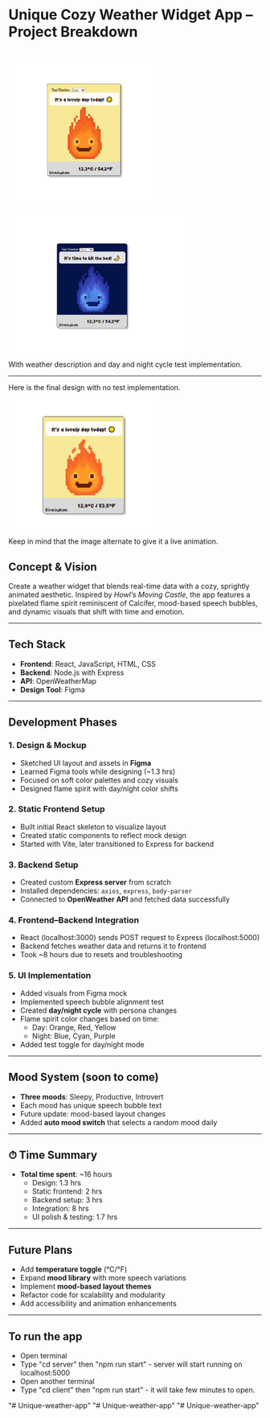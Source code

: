 # Unique Cozy Weather Widget App – Project Breakdown
<br>
<img src="./images/img11.png" width="300"/><img src="./images/img12.png" width="350" height="297"/>
<br>
With weather description and day and night cycle test implementation.

---

Here is the final design with no test implementation.
<br>
<img src="./images/img17.png" width="300"/>
<br>
Keep in mind that the image alternate to give it a live animation. 

##  Concept & Vision

Create a weather widget that blends real-time data with a cozy, sprightly animated aesthetic. Inspired by *Howl’s Moving Castle*, the app features a pixelated flame spirit reminiscent of Calcifer, mood-based speech bubbles, and dynamic visuals that shift with time and emotion.

---

##  Tech Stack

- **Frontend**: React, JavaScript, HTML, CSS  
- **Backend**: Node.js with Express  
- **API**: OpenWeatherMap  
- **Design Tool**: Figma  

---

##  Development Phases

### 1.  Design & Mockup
- Sketched UI layout and assets in **Figma**
- Learned Figma tools while designing (~1.3 hrs)
- Focused on soft color palettes and cozy visuals
- Designed flame spirit with day/night color shifts

### 2.  Static Frontend Setup
- Built initial React skeleton to visualize layout
- Created static components to reflect mock design
- Started with Vite, later transitioned to Express for backend

### 3.  Backend Setup
- Created custom **Express server** from scratch
- Installed dependencies: `axios`, `express`, `body-parser`
- Connected to **OpenWeather API** and fetched data successfully

### 4.  Frontend–Backend Integration
- React (localhost:3000) sends POST request to Express (localhost:5000)
- Backend fetches weather data and returns it to frontend
- Took ~8 hours due to resets and troubleshooting

### 5.  UI Implementation
- Added visuals from Figma mock
- Implemented speech bubble alignment test
- Created **day/night cycle** with persona changes
- Flame spirit color changes based on time:
  - Day: Orange, Red, Yellow  
  - Night: Blue, Cyan, Purple
- Added test toggle for day/night mode

---

##  Mood System (soon to come)

- **Three moods**: Sleepy, Productive, Introvert
- Each mood has unique speech bubble text
- Future update: mood-based layout changes
- Added **auto mood switch** that selects a random mood daily

---

## ⏱ Time Summary

- **Total time spent**: ~16 hours  
  - Design: 1.3 hrs  
  - Static frontend: 2 hrs  
  - Backend setup: 3 hrs  
  - Integration: 8 hrs  
  - UI polish & testing: 1.7 hrs  

---

##  Future Plans

- Add **temperature toggle** (°C/°F)  
- Expand **mood library** with more speech variations  
- Implement **mood-based layout themes**  
- Refactor code for scalability and modularity  
- Add accessibility and animation enhancements

---

## To run the app

- Open terminal
- Type "cd server" then "npm run start" - server will start running on localhost:5000
- Open another terminal
- Type "cd client" then "npm run start" - it will take few minutes to open.


"# Unique-weather-app" 
"# Unique-weather-app" 
"# Unique-weather-app" 
